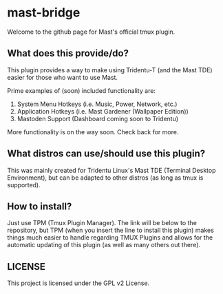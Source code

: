 # mast-bridge

Welcome to the github page for Mast's official tmux plugin.

## What does this provide/do?

This plugin provides a way to make using Tridentu-T (and the Mast TDE) 
easier for those who want to use Mast.

Prime examples of (soon) included functionality are:

1. System Menu Hotkeys (i.e. Music, Power, Network, etc.)
2. Application Hotkeys (i.e. Mast Gardener (Wallpaper Edition))
3. Mastoden Support (Dashboard coming soon to Tridentu)

More functionality is on the way soon.
Check back for more.

## What distros can use/should use this plugin?

This was mainly created for Tridentu Linux's Mast TDE (Terminal Desktop Environment),
but can be adapted to other distros (as long as tmux is supported).

## How to install?

Just use TPM (Tmux Plugin Manager). The link will be below to the repository, but TPM (when you insert the line to install this plugin) 
makes things much easier to handle regarding TMUX Plugins and allows for the automatic updating of this plugin (as well as many others out there).


## LICENSE

This project is licensed under the GPL v2 License.
